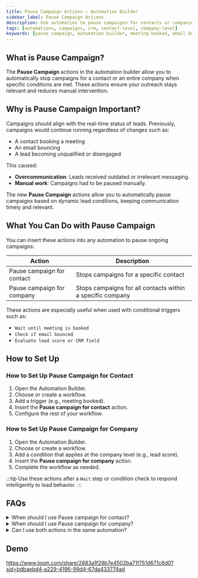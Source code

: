 ```yaml
---
title: Pause Campaign Actions – Automation Builder
sidebar_label: Pause Campaign Actions
description: Use automation to pause campaigns for contacts or companies when lead conditions change.
tags: [automations, campaigns, crm, contact-level, company-level]
keywords: [pause campaign, automation builder, meeting booked, email bounce, lead score, crm updates]
---
```


## What is Pause Campaign?

The **Pause Campaign** actions in the automation builder allow you to automatically stop campaigns for a contact or an entire company when specific conditions are met. These actions ensure your outreach stays relevant and reduces manual intervention.

## Why is Pause Campaign Important?

Campaigns should align with the real-time status of leads. Previously, campaigns would continue running regardless of changes such as:

- A contact booking a meeting
- An email bouncing
- A lead becoming unqualified or disengaged

This caused:

- **Overcommunication**: Leads received outdated or irrelevant messaging.
- **Manual work**: Campaigns had to be paused manually.

The new **Pause Campaign** actions allow you to automatically pause campaigns based on dynamic lead conditions, keeping communication timely and relevant.

## What You Can Do with Pause Campaign

You can insert these actions into any automation to pause ongoing campaigns:

| Action                    | Description                                                  |
|---------------------------|--------------------------------------------------------------|
| Pause campaign for contact | Stops campaigns for a specific contact                       |
| Pause campaign for company | Stops campaigns for all contacts within a specific company   |

These actions are especially useful when used with conditional triggers such as:

- `Wait until meeting is booked`
- `Check if email bounced`
- `Evaluate lead score or CRM field`

## How to Set Up

### How to Set Up Pause Campaign for Contact

1. Open the Automation Builder.
2. Choose or create a workflow.
3. Add a trigger (e.g., meeting booked).
4. Insert the **Pause campaign for contact** action.
5. Configure the rest of your workflow.

### How to Set Up Pause Campaign for Company

1. Open the Automation Builder.
2. Choose or create a workflow.
3. Add a condition that applies at the company level (e.g., lead score).
4. Insert the **Pause campaign for company** action.
5. Complete the workflow as needed.

:::tip
Use these actions after a `Wait` step or condition check to respond intelligently to lead behavior.
:::

## FAQs

<details>
<summary>When should I use Pause campaign for contact?</summary>

Use it when a specific lead takes action, such as booking a meeting or bouncing an email.

</details>

<details>
<summary>When should I use Pause campaign for company?</summary>

Use it when a business as a whole goes cold or becomes unqualified, and you want to pause outreach to all associated contacts.

</details>

<details>
<summary>Can I use both actions in the same automation?</summary>

Yes. You can combine contact and company-level logic in a single workflow.

</details>

## Demo
https://www.loom.com/share/2683a1f29b7e4502ba71f751d671c6d0?sid=bdbaebd4-a229-4196-99d4-67da433774ad
